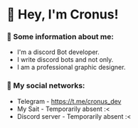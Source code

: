 # 👋 Hey, I'm Cronus!

### 📖 Some information about me:

  - I'm a discord Bot developer.
  - I write discord bots and not only.
  - I am a professional graphic designer.

### 📢 My social networks:
  - Telegram - https://t.me/cronus_dev
  - My Sait - Temporarily absent :<
  - Discord server - Temporarily absent :<
